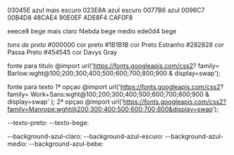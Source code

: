 03045E azul mais escuro
023E8A azul escuro
0077B6 azul
0096C7
00B4D8
48CAE4
90E0EF
ADE8F4
CAF0F8

eeece8 bege mais claro
f4ebda bege medio
ede0d4 bege 


*tons de preto*
#000000 cor preto
#1B1B1B cor Preto Estranho
#282828 cor Passa Preto
#454545 cor Davys Gray

fonte para titulo 
@import url('https://fonts.googleapis.com/css2? family= Barlow:wght@100;200;300;400;500;600;700;800;900 & display=swap');

fonte para texto
1ª opçao @import url('https://fonts.googleapis.com/css2? family= Work+Sans:wght@100;200;300;400;500;600;700;800;900 & display=swap' );
2ª opçao @import url('https://fonts.googleapis.com/css2?family=Manrope:wght@200;300;400;500;600;700;800&display=swap');

--texto-preto:
--texto-bege:

--background-azul-claro:
--background-azul-escuro:
--background-azul-medio:
--background-azul-bebe:
